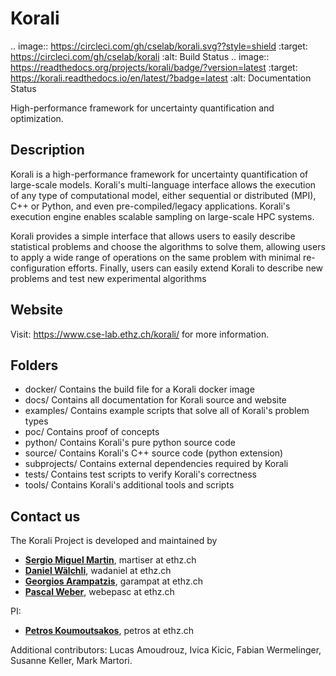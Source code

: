 # Korali

.. image:: https://circleci.com/gh/cselab/korali.svg??style=shield
  :target: https://circleci.com/gh/cselab/korali
  :alt: Build Status
.. image:: https://readthedocs.org/projects/korali/badge/?version=latest
  :target: https://korali.readthedocs.io/en/latest/?badge=latest
  :alt: Documentation Status



High-performance framework for uncertainty quantification and optimization.

## Description

Korali is a high-performance framework for uncertainty quantification of large-scale models. Korali's multi-language interface allows the execution of any type of computational model, either sequential or distributed (MPI), C++ or Python, and even pre-compiled/legacy applications. Korali's execution engine enables scalable sampling on large-scale HPC systems. 

Korali provides a simple interface that allows users to easily describe statistical problems and choose the algorithms to solve them, allowing users to apply a wide range of operations on the same problem with minimal re-configuration efforts. Finally, users can easily extend Korali to describe new problems and test new experimental algorithms

## Website
 
Visit: https://www.cse-lab.ethz.ch/korali/ for more information.

## Folders

+ docker/ Contains the build file for a Korali docker image
+ docs/ Contains all documentation for Korali source and website
+ examples/ Contains example scripts that solve all of Korali's problem types
+ poc/ Contains proof of concepts
+ python/ Contains Korali's pure python source code
+ source/ Contains Korali's C++ source code (python extension)
+ subprojects/ Contains external dependencies required by Korali
+ tests/ Contains test scripts to verify Korali's correctness
+ tools/ Contains Korali's additional tools and scripts 

## Contact us

The Korali Project is developed and maintained by

* [**Sergio Miguel Martin**](https://www.cse-lab.ethz.ch/member/sergio-martin/), martiser at ethz.ch
* [**Daniel W&auml;lchli**](https://www.cse-lab.ethz.ch/member/daniel-walchli/), wadaniel at ethz.ch
* [**Georgios Arampatzis**](https://www.cse-lab.ethz.ch/member/georgios-arampatzis/), garampat at ethz.ch
* [**Pascal Weber**](https://www.cse-lab.ethz.ch/member/pascal-weber/), webepasc at ethz.ch

PI:

* [**Petros Koumoutsakos**](https://www.cse-lab.ethz.ch/member/petros-koumoutsakos/), petros at ethz.ch 

Additional contributors: Lucas Amoudrouz, Ivica Kicic, Fabian Wermelinger, Susanne Keller, Mark Martori.
